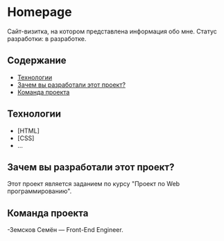 # Homepage
Сайт-визитка, на котором представлена информация обо мне. Статус разработки: в разработке.

## Содержание
- [Технологии](#технологии)
- [Зачем вы разработали этот проект?](#зачем-вы-разработали-этот-проект)
- [Команда проекта](#команда-проекта)

## Технологии
- [HTML]
- [CSS]
- ...

## Зачем вы разработали этот проект?
Этот проект является заданием по курсу "Проект по Web программированию".

## Команда проекта
-Земсков Семён — Front-End Engineer.
